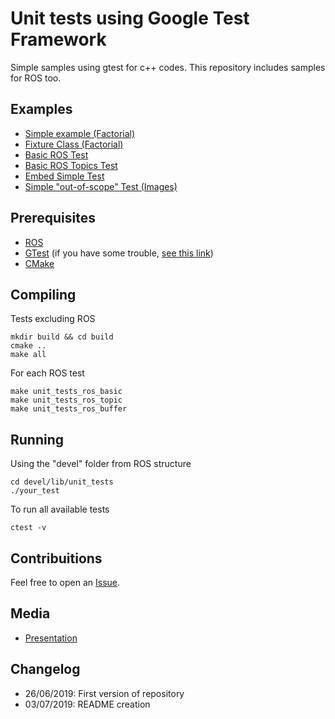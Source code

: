 # Unit tests using Google Test Framework

Simple samples using gtest for c++ codes. This repository includes samples for ROS too.

## Examples
- [Simple example (Factorial)](basic_factorial/factorial.cpp)
- [Fixture Class (Factorial)](basic_fixture/factorial_test.cpp)
- [Basic ROS Test](ros_test/test/ros_basic_test.cpp)
- [Basic ROS Topics Test](ros_test/test/ros_topic_test.cpp)
- [Embed Simple Test](ros_test/test/ros_buffer_test.cpp)
- [Simple "out-of-scope" Test (Images)](image_test/image_test.cpp)

## Prerequisites
- [ROS](http://wiki.ros.org/ROS/Installation)
- [GTest](https://github.com/google/googletest) (if you have some trouble, [see this link](https://www.eriksmistad.no/getting-started-with-google-test-on-ubuntu/))
- [CMake](https://cgold.readthedocs.io/en/latest/first-step/installation.html)
 
## Compiling
Tests excluding ROS
```
mkdir build && cd build
cmake ..
make all
```
For each ROS test
```
make unit_tests_ros_basic
make unit_tests_ros_topic
make unit_tests_ros_buffer
```

## Running
Using the "devel" folder from ROS structure
```
cd devel/lib/unit_tests
./your_test
```
To run all available tests
```
ctest -v
```

## Contribuitions
Feel free to open an [Issue](https://github.com/lucasamparo/unit_tests/issues).

## Media
- [Presentation](https://docs.google.com/presentation/d/1lMtk-4C3U3mjAnuYhOP25-pU1MlAOL5bnnADVrPnem8/edit?usp=sharing)
 
## Changelog
- 26/06/2019: First version of repository
- 03/07/2019: README creation
